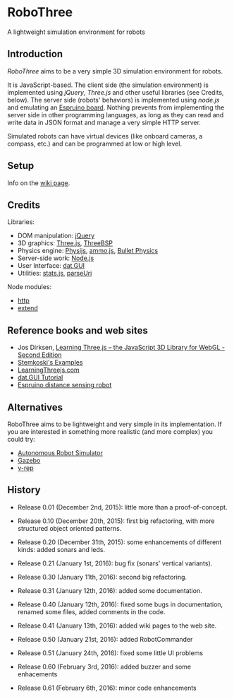 # RoboThree

A lightweight simulation environment for robots

## Introduction

_RoboThree_ aims to be a very simple 3D simulation environment for robots.

It is JavaScript-based. The client side (the simulation environment) is implemented using *jQuery*, *Three.js* and other useful libraries (see Credits, below).
The server side (robots' behaviors) is implemented using *node.js* and emulating an [Espruino board](http://www.espruino.com/). Nothing prevents from implementing the server side in other programming languages, as long as they can read and write data in JSON format and manage a very simple HTTP server.

Simulated robots can have virtual devices (like onboard cameras, a compass, etc.) and can be programmed at low or high level.

## Setup

Info on the [wiki page](https://github.com/loristissino/RoboThree/wiki/Setup).

## Credits

Libraries:

* DOM manipulation: [jQuery](https://jquery.com/)
* 3D graphics: [Three.js](http://threejs.org/), [ThreeBSP](https://github.com/sshirokov/ThreeBSP)
* Physics engine: [Physijs](http://chandlerprall.github.io/Physijs/), [ammo.js](https://github.com/kripken/ammo.js/), [Bullet Physics](http://www.bulletphysics.org/)
* Server-side work: [Node.js](https://nodejs.org/en/)
* User Interface: [dat.GUI](https://code.google.com/p/dat-gui/)
* Utilities: [stats.js](http://github.com/mrdoob/stats.js), [parseUri](http://blog.stevenlevithan.com/archives/parseuri)

Node modules:

* [http](https://www.npmjs.com/package/http)
* [extend](https://www.npmjs.com/package/extend)

## Reference books and web sites

* Jos Dirksen, [Learning Three.js – the JavaScript 3D Library for WebGL - Second Edition](https://www.packtpub.com/web-development/learning-threejs-javascript-3d-library-webgl-second-edition)
* [Stemkoski's Examples](http://stemkoski.github.io/Three.js/)
* [LearningThreejs.com](http://learningthreejs.com/)
* [dat.GUI Tutorial](http://workshop.chromeexperiments.com/examples/gui/#1--Basic-Usage)
* [Espruino distance sensing robot](http://www.espruino.com/distance_sensing_robot)

## Alternatives

RoboThree aims to be lightweight and very simple in its implementation. If you are interested in something
more realistic (and more complex) you could try:

* [Autonomous Robot Simulator](http://sourceforge.net/projects/arsproject/)
* [Gazebo](http://gazebosim.org/)
* [v-rep](http://www.coppeliarobotics.com/downloads.html)

## History

* Release 0.01 (December 2nd, 2015): little more than a proof-of-concept.

* Release 0.10 (December 20th, 2015): first big refactoring, with more structured object oriented patterns.

* Release 0.20 (December 31th, 2015): some enhancements of different kinds: added sonars and leds.

* Release 0.21 (January 1st, 2016): bug fix (sonars' vertical variants).

* Release 0.30 (January 11th, 2016): second big refactoring.

* Release 0.31 (January 12th, 2016): added some documentation.

* Release 0.40 (January 12th, 2016): fixed some bugs in documentation, renamed some files, added comments in the code.

* Release 0.41 (January 13th, 2016): added wiki pages to the web site.

* Release 0.50 (January 21st, 2016): added RobotCommander

* Release 0.51 (January 24th, 2016): fixed some little UI problems

* Release 0.60 (February 3rd, 2016): added buzzer and some enhacements

* Release 0.61 (February 6th, 2016): minor code enhancements
